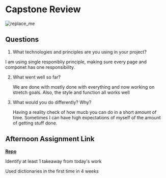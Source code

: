 # Capstone Review

![replace_me](https://codeworks.blob.core.windows.net/public/assets/img/illustrations/placeholder.svg)

## Questions

1. What technologies and principles are you using in your project?

  I am using single responibliy principle, making sure every page and componet has one responsibility.

2. What went well so far?

    We are done with mostly done with everything and now working on stretch goals. Also, the style and function all works well

3. What would you do differently? Why?

    Having a reality check of how mucb you can do in a short amount of time. Sometimes I can have high expectations of myself of the amount of getting stuff done. 

## Afternoon Assignment Link

**[Repo](https://github.com/katie-mccauley/<ASSIGNMENT_REPO>)**

Identify at least 1 takeaway from today's work

  Used dictionaries in the first time in 4 weeks

